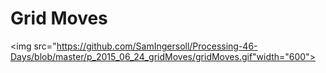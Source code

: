 # Grid Moves
<img src="https://github.com/SamIngersoll/Processing-46-Days/blob/master/p_2015_06_24_gridMoves/gridMoves.gif"width="600">
